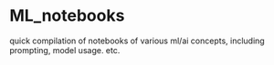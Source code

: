# ML_notebooks
quick compilation of notebooks of various ml/ai concepts, including prompting, model usage. etc.
